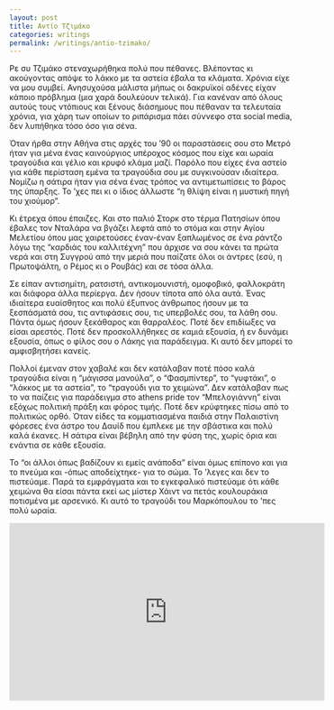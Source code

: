 ```yaml
---
layout: post
title: Αντίο Τζιμάκο
categories: writings
permalink: /writings/antio-tzimako/
---
```


Ρε συ Τζιμάκο στεναχωρήθηκα πολύ που πέθανες. Βλέποντας κι ακούγοντας απόψε το λάκκο με τα αστεία έβαλα τα κλάματα. Χρόνια είχε να μου συμβεί. Ανησυχούσα μάλιστα μήπως οι δακρυϊκοί αδένες είχαν κάποιο πρόβλημα (μια χαρά δουλεύουν τελικά). Για κανέναν από όλους αυτούς τους ντόπιους και ξένους διάσημους που πέθαναν τα τελευταία χρόνια, για χάρη των οποίων το ριπάρισμα πάει σύννεφο στα social media, δεν λυπήθηκα τόσο όσο για σένα.

Όταν ήρθα στην Αθήνα στις αρχές του ’90 οι παραστάσεις σου στο Μετρό ήταν για μένα ένας καινούργιος υπέροχος κόσμος που είχε και ωραία τραγούδια και γέλιο και κρυφό κλάμα μαζί. Παρόλο που είχες ένα αστείο για κάθε περίσταση εμένα τα τραγούδια σου με συγκινούσαν ιδιαίτερα. Νομίζω η σάτιρα ήταν για σένα ένας τρόπος να αντιμετωπίσεις το βάρος της ύπαρξης. Το ’χες πει κι ο ίδιος άλλωστε “η θλίψη είναι η μυστική πηγή του χιούμορ”.

Κι έτρεχα όπου έπαιζες. Και στο παλιό Στορκ στο τέρμα Πατησίων όπου έβαλες τον Νταλάρα να βγάζει λεφτά από το στόμα και στην Αγίου Μελετίου όπου μας χαιρετούσες έναν-έναν ξαπλωμένος σε ένα ράντζο λόγω της “καρδιάς του καλλιτέχνη” που άρχισε να σου κάνει τα πρώτα νερά και στη Συγγρού από την μεριά που παίζατε όλοι οι άντρες (εσύ, η Πρωτοψάλτη, ο Ρέμος κι ο Ρουβάς) και σε τόσα άλλα.

Σε είπαν αντισημίτη, ρατσιστή, αντικομουνιστή, ομοφοβικό, φαλλοκράτη και διάφορα άλλα περίεργα. Δεν ήσουν τίποτα από όλα αυτά. Ένας ιδιαίτερα ευαίσθητος και πολύ έξυπνος άνθρωπος ήσουν με τα ξεσπάσματά σου, τις αντιφάσεις σου, τις υπερβολές σου, τα λάθη σου. Πάντα όμως ήσουν ξεκάθαρος και θαρραλέος. Ποτέ δεν επιδίωξες να είσαι αρεστός. Ποτέ δεν προσκολλήθηκες σε καμιά εξουσία, ή εν δυνάμει εξουσία, όπως ο φίλος σου ο Λάκης για παράδειγμα. Κι αυτό δεν μπορεί το αμφισβητήσει κανείς.

Πολλοί έμεναν στον χαβαλέ και δεν κατάλαβαν ποτέ πόσο καλά τραγούδια είναι η “μάγισσα μανούλα”, ο “Φασμπίντερ”, το “γυφτάκι”, ο “λάκκος με τα αστεία”, το “τραγούδι για το χειμώνα”. Δεν κατάλαβαν πως το να παίζεις για παράδειγμα στο athens pride τον “Μπελογιάννη” είναι εξόχως πολιτική πράξη και φόρος τιμής. Ποτέ δεν κρύφτηκες πίσω από το πολιτικώς ορθό. Όταν είδες τα κομματιασμένα παιδιά στην Παλαιστίνη φόρεσες ένα άστρο του Δαυίδ που έμπλεκε με την σβάστικα και πολύ καλά έκανες. Η σάτιρα είναι βέβηλη από την φύση της, χωρίς όρια και ενάντια σε κάθε εξουσία.

Το “οι άλλοι όπως βαδίζουν κι εμείς ανάποδα” είναι όμως επίπονο και για το πνεύμα και -όπως αποδείχτηκε- για το σώμα. Το ’λεγες και δεν το πιστεύαμε. Παρά τα εμφράγματα και το εγκεφαλικό πιστεύαμε ότι κάθε χειμώνα θα είσαι πάντα εκεί ως μίστερ Χάιντ να πετάς κουλουράκια ποτισμένα με αρσενικό. Κι αυτό το τραγούδι του Μαρκόπουλου το ’πες πολύ ωραία.

<div class="youtube-embed-container">
	<iframe width="560" height="315" src="https://www.youtube.com/embed/dT5xGxJqGok" title="YouTube video player" frameborder="0" allow="accelerometer; autoplay; clipboard-write; encrypted-media; gyroscope; picture-in-picture" allowfullscreen></iframe>
</div>